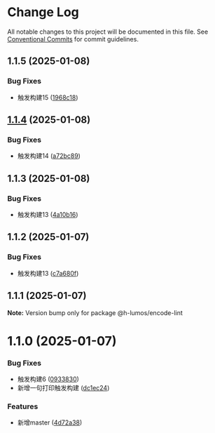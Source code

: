 # Change Log

All notable changes to this project will be documented in this file.
See [Conventional Commits](https://conventionalcommits.org) for commit guidelines.

## 1.1.5 (2025-01-08)


### Bug Fixes

*  触发构建15 ([1968c18](https://github.com/encode-studio-fe/fe-spec/commit/1968c18e4f00b92cbf475a737aba393ee3e0f5ca))





## [1.1.4](https://github.com/encode-studio-fe/fe-spec/compare/v1.1.3...v1.1.4) (2025-01-08)


### Bug Fixes

*  触发构建14 ([a72bc89](https://github.com/encode-studio-fe/fe-spec/commit/a72bc89b3dc2cce62d3bacf0682bb456d323f2c9))





## 1.1.3 (2025-01-08)


### Bug Fixes

*  触发构建13 ([4a10b16](https://github.com/encode-studio-fe/fe-spec/commit/4a10b163c4d0bf1a756daa8991b92a803507da03))





## 1.1.2 (2025-01-07)


### Bug Fixes

*  触发构建13 ([c7a680f](https://github.com/encode-studio-fe/fe-spec/commit/c7a680f576d27eb6b2eb704a4185edf0122c7cc7))





## 1.1.1 (2025-01-07)

**Note:** Version bump only for package @h-lumos/encode-lint





# 1.1.0 (2025-01-07)


### Bug Fixes

*  触发构建6 ([0933830](https://github.com/encode-studio-fe/fe-spec/commit/093383028584f81214b7404500d880ebb67e9a3e))
* 新增一句打印触发构建 ([dc1ec24](https://github.com/encode-studio-fe/fe-spec/commit/dc1ec240b6119f88d31f10dacbd4f5bc3560f3f1))


### Features

* 新增master ([4d72a38](https://github.com/encode-studio-fe/fe-spec/commit/4d72a3861e4e7bd7a76ed375d4e0b6944833ae65))
